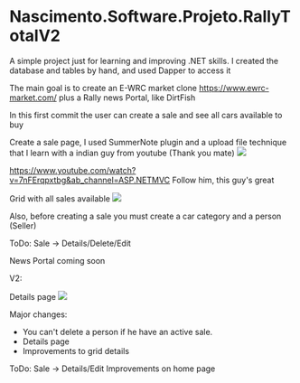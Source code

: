 # Nascimento.Software.Projeto.RallyTotalV2


A simple project just for learning and improving .NET skills. I created the database and tables by hand, and used Dapper to access it

The main goal is to create an E-WRC market clone https://www.ewrc-market.com/   plus a Rally news Portal, like DirtFish

In this first commit the user can create a sale and see all cars available to buy

Create a sale page, I used SummerNote plugin and a upload file technique that I learn with a indian guy from youtube (Thank you mate)
<img src="https://github.com/Gabriel-0216/Nascimento.Software.Projeto.RallyTotalV2/blob/master/ImagesFolder/001_CreatingSale.PNG">

https://www.youtube.com/watch?v=7nFErqpxtbg&ab_channel=ASP.NETMVC 
Follow him, this guy's great

Grid with all sales available
<img src="https://github.com/Gabriel-0216/Nascimento.Software.Projeto.RallyTotalV2/blob/master/ImagesFolder/002_SalesGrid.PNG">

Also, before creating a sale you must create a car category and a person (Seller)

ToDo: Sale -> Details/Delete/Edit

News Portal coming soon


V2:

Details page
<img src="https://github.com/Gabriel-0216/Nascimento.Software.Projeto.RallyTotalV2/blob/master/ImagesFolder/003_Details.PNG">

Major changes: 
- You can't delete a person if he have an active sale.
- Details page
- Improvements to grid details


ToDo:
Sale -> Details/Edit
Improvements on home page

